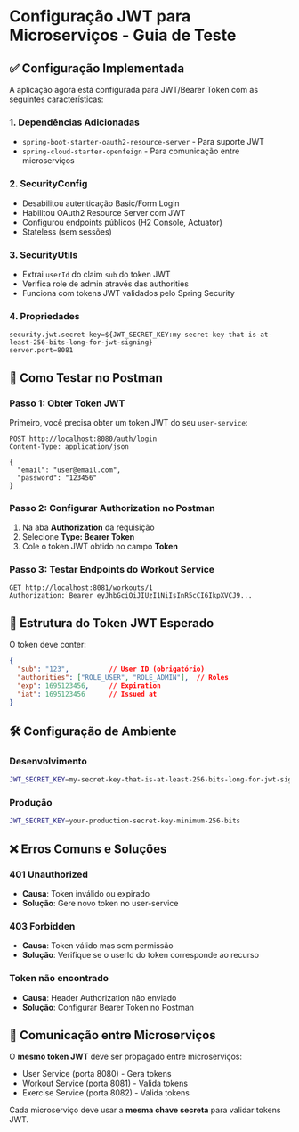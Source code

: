 # Configuração JWT para Microserviços - Guia de Teste

## ✅ Configuração Implementada

A aplicação agora está configurada para JWT/Bearer Token com as seguintes características:

### 1. **Dependências Adicionadas**
- `spring-boot-starter-oauth2-resource-server` - Para suporte JWT
- `spring-cloud-starter-openfeign` - Para comunicação entre microserviços

### 2. **SecurityConfig**
- Desabilitou autenticação Basic/Form Login
- Habilitou OAuth2 Resource Server com JWT
- Configurou endpoints públicos (H2 Console, Actuator)
- Stateless (sem sessões)

### 3. **SecurityUtils**
- Extrai `userId` do claim `sub` do token JWT
- Verifica role de admin através das authorities
- Funciona com tokens JWT validados pelo Spring Security

### 4. **Propriedades**
```properties
security.jwt.secret-key=${JWT_SECRET_KEY:my-secret-key-that-is-at-least-256-bits-long-for-jwt-signing}
server.port=8081
```

## 🧪 Como Testar no Postman

### Passo 1: Obter Token JWT
Primeiro, você precisa obter um token JWT do seu `user-service`:

```http
POST http://localhost:8080/auth/login
Content-Type: application/json

{
  "email": "user@email.com", 
  "password": "123456"
}
```

### Passo 2: Configurar Authorization no Postman
1. Na aba **Authorization** da requisição
2. Selecione **Type: Bearer Token**
3. Cole o token JWT obtido no campo **Token**

### Passo 3: Testar Endpoints do Workout Service
```http
GET http://localhost:8081/workouts/1
Authorization: Bearer eyJhbGciOiJIUzI1NiIsInR5cCI6IkpXVCJ9...
```

## 🔧 Estrutura do Token JWT Esperado

O token deve conter:
```json
{
  "sub": "123",          // User ID (obrigatório)
  "authorities": ["ROLE_USER", "ROLE_ADMIN"],  // Roles
  "exp": 1695123456,     // Expiration
  "iat": 1695123456      // Issued at
}
```

## 🛠 Configuração de Ambiente

### Desenvolvimento
```bash
JWT_SECRET_KEY=my-secret-key-that-is-at-least-256-bits-long-for-jwt-signing
```

### Produção
```bash
JWT_SECRET_KEY=your-production-secret-key-minimum-256-bits
```

## ❌ Erros Comuns e Soluções

### 401 Unauthorized
- **Causa**: Token inválido ou expirado
- **Solução**: Gere novo token no user-service

### 403 Forbidden  
- **Causa**: Token válido mas sem permissão
- **Solução**: Verifique se o userId do token corresponde ao recurso

### Token não encontrado
- **Causa**: Header Authorization não enviado
- **Solução**: Configurar Bearer Token no Postman

## 🔗 Comunicação entre Microserviços

O **mesmo token JWT** deve ser propagado entre microserviços:
- User Service (porta 8080) - Gera tokens
- Workout Service (porta 8081) - Valida tokens  
- Exercise Service (porta 8082) - Valida tokens

Cada microserviço deve usar a **mesma chave secreta** para validar tokens JWT.